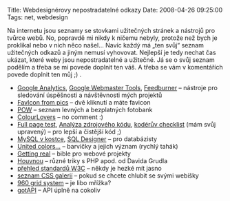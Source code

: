 Title: Webdesignérovy nepostradatelné odkazy
Date: 2008-04-26 09:25:00
Tags: net, webdesign

Na internetu jsou seznamy se stovkami užitečných stránek a nástrojů pro tvůrce webů. No, popravdě mi nikdy k ničemu nebyly, protože než bych je proklikal nebo v nich něco našel… Navíc každý má „ten svůj“ seznam užitečných odkazů a jiným nemusí vyhovovat. Nejlepší je tedy nechat čas ukázat, které weby jsou nepostradatelné a užitečné. Já se o svůj seznam podělím a třeba se mi povede doplnit ten váš. A třeba se vám v komentářích povede doplnit ten můj ;) .

-   [Google Analytics](http://www.google.com/analytics/), [Google Webmaster Tools](https://www.google.com/webmasters/tools/), [Feedburner](http://www.feedburner.com/) – nástroje pro sledování úspěšnosti a návštěvnosti mých projektů
-   [FavIcon from pics](http://www.chami.com/html-kit/services/favicon/) – dvě kliknutí a máte favicon
-   [POW](http://www.powstock.com/) – seznam levných a bezplatných fotobank
-   [ColourLovers](http://www.colourlovers.com/) – no comment :)
-   [Full page test](http://tools.pingdom.com/fpt/), [Analýza zdrojového kódu](http://seo-servis.cz/source-zdrojovy-kod/), [kodérův checklist](http://blog.filosof.biz/koderuv-checklist/) (mám svůj upravený) – pro lepší a čistější kód ;)
-   [MySQL v kostce](http://mm.gene.cz/), [SQL Designer](http://ondras.zarovi.cz/sql/) – pro databázisty
-   [United colors…](http://www.ovx.cz/cz/polibek-story.php?zprava=97&rubrika=2) – barvičky a jejich význam (rychlý tahák)
-   [Getting real](https://gettingreal.37signals.com/GR_cze.php) – bible pro webové projekty
-   [Houvnou](http://knowhow.dgx.cz/) – různé triky s PHP apod. od Davida Grudla
-   [přehled standardů W3C](http://interval.cz/clanky/prehled-standardu-w3c/) – někdy je hezké mít jasno
-   [seznam CSS galerií](http://css-galerie.martyweb.cz/) – pokud se chcete chlubit se svými webíšky
-   [960 grid system](http://960.gs/) – je libo mřížka?
-   [gotAPI](http://www.gotapi.com/) – API úplně na cokoliv